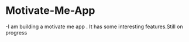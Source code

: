 # Motivate-Me-App

-I am building a motivate me app . It has some interesting features.Still on progress
